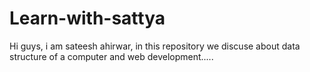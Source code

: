 # Learn-with-sattya
Hi guys, i am sateesh ahirwar, in this repository we discuse about data structure of a computer and web development.....

